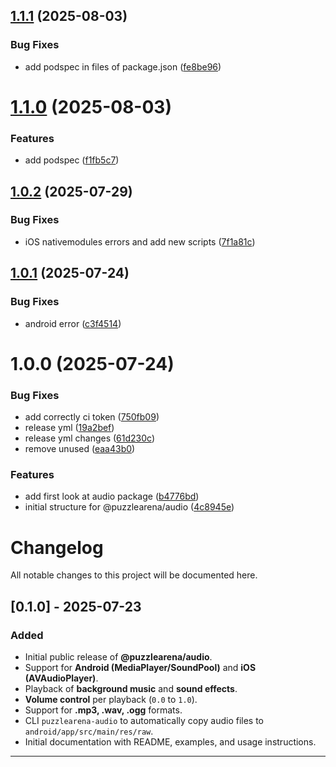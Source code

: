 ## [1.1.1](https://github.com/feliperramos/puzzlearena-audio/compare/v1.1.0...v1.1.1) (2025-08-03)


### Bug Fixes

* add podspec in files of package.json ([fe8be96](https://github.com/feliperramos/puzzlearena-audio/commit/fe8be961aa2d5881d2c039193abeb4552e43673a))

# [1.1.0](https://github.com/feliperramos/puzzlearena-audio/compare/v1.0.2...v1.1.0) (2025-08-03)


### Features

* add podspec ([f1fb5c7](https://github.com/feliperramos/puzzlearena-audio/commit/f1fb5c784b18f884be3da42b843f62cf7b0afaf1))

## [1.0.2](https://github.com/feliperramos/puzzlearena-audio/compare/v1.0.1...v1.0.2) (2025-07-29)


### Bug Fixes

* iOS nativemodules errors and add new scripts ([7f1a81c](https://github.com/feliperramos/puzzlearena-audio/commit/7f1a81caa85bc081a25a4c2d56374b0f233ce2d9))

## [1.0.1](https://github.com/feliperramos/puzzlearena-audio/compare/v1.0.0...v1.0.1) (2025-07-24)


### Bug Fixes

* android error ([c3f4514](https://github.com/feliperramos/puzzlearena-audio/commit/c3f45145e3a10b0003a711881e12cc54dd5791d3))

# 1.0.0 (2025-07-24)


### Bug Fixes

* add correctly ci token ([750fb09](https://github.com/feliperramos/puzzlearena-audio/commit/750fb09bd7805c8f7bc998315ca40b34f303b37d))
* release yml ([19a2bef](https://github.com/feliperramos/puzzlearena-audio/commit/19a2befa472e931449a5986c6e086b6ae1400fde))
* release yml changes ([61d230c](https://github.com/feliperramos/puzzlearena-audio/commit/61d230cbb479227807322d6da0a578cde2726b77))
* remove unused ([eaa43b0](https://github.com/feliperramos/puzzlearena-audio/commit/eaa43b025324685fb30e61cd79b374e53fe5daef))


### Features

* add first look at audio package ([b4776bd](https://github.com/feliperramos/puzzlearena-audio/commit/b4776bd4036b88fb31d1a6718d19154b68223547))
* initial structure for @puzzlearena/audio ([4c8945e](https://github.com/feliperramos/puzzlearena-audio/commit/4c8945e0ec10220d25272e981f09fea30a216365))

# Changelog

All notable changes to this project will be documented here.

## [0.1.0] - 2025-07-23
### Added
- Initial public release of **@puzzlearena/audio**.
- Support for **Android (MediaPlayer/SoundPool)** and **iOS (AVAudioPlayer)**.
- Playback of **background music** and **sound effects**.
- **Volume control** per playback (`0.0` to `1.0`).
- Support for **.mp3, .wav, .ogg** formats.
- CLI `puzzlearena-audio` to automatically copy audio files to `android/app/src/main/res/raw`.
- Initial documentation with README, examples, and usage instructions.

---

